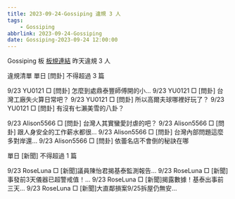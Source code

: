 ```yaml
---
title: 2023-09-24-Gossiping 違規 3 人
tags:
    - Gossiping
abbrlink: 2023-09-24-Gossiping
date: Gossiping-2023-09-24 12:00:00
---
```

Gossiping 板 [板規連結](https://www.ptt.cc/bbs/Gossiping/M.1637425085.A.07D.html)
昨天違規 3 人
<!-- more -->

違規清單
單日 [問卦] 不得超過 3 篇

9/23 YU0121 □ [問卦] 怎麼到處鼎泰豐師傅開的小…
9/23 YU0121 □ [問卦] 台灣工廠失火算日常吧？
9/23 YU0121 □ [問卦] 所以高爾夫球哪裡好玩了？
9/23 YU0121 □ [問卦] 有沒有七瀨美雪的八卦？

9/23 Alison5566 □ [問卦] 台灣人其實蠻愛討虐的吧？
9/23 Alison5566 □ [問卦] 跟人身安全的工作薪水都很…
9/23 Alison5566 □ [問卦] 台灣內部問題這麼多對岸還…
9/23 Alison5566 □ [問卦] 依蕾名店不會倒的秘訣在哪

單日 [新聞] 不得超過 1 篇

9/23 RoseLuna □ [新聞]議員陳怡君揭基泰監測報告…
9/23 RoseLuna □ [新聞]事發前3天儀器已超警戒值！…
9/23 RoseLuna □ [新聞]揭露數據！基泰出事前三天…
9/23 RoseLuna □ [新聞]大直鄰損案9/25拆屋仍無安…